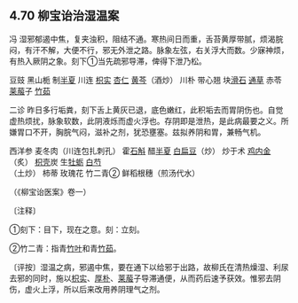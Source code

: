 ## 4.70 柳宝诒治湿温案

冯 湿邪郁遏中焦，复夹浊积，阻结不通。寒热间日而重，舌苔黄厚带腻，烦渴脘闷，有汗不解，大便不行，邪无外泄之路。脉象左弦，右关浮大而数。少寐神烦，有热入厥阴之象。刻下①当先疏邪导滞，俾得下泄乃松。

豆豉 黑山栀 制[半夏](https://www.gmzyjc.com/read/bc/bc16-0.1.1.0.0.md) 川连 [枳实](https://www.gmzyjc.com/read/bc/bc11-0.0.3.0.0.md) [杏仁](https://www.gmzyjc.com/read/bc/bc16-0.3.1.0.0.md) [黄芩](https://www.gmzyjc.com/read/bc/bc03-0.2.1.0.0.md)（酒炒） 川朴 带心翘 块[滑石](https://www.gmzyjc.com/read/bc/bc05-0.0.7.0.0.md) [通草](https://www.gmzyjc.com/read/bc/bc05-0.0.9.0.0.md) 赤苓 [莱菔](https://www.gmzyjc.com/read/bc/bc14-0.0.6.0.0.md)子 [竹茹](https://www.gmzyjc.com/read/bc/bc16-0.2.5.0.0.md)

二诊 昨日多行垢粪，刻下舌上黄灰已退，底色嫩红，此积垢去而胃阴伤也。自觉虚热烦扰，脉象软数，此阴液烁而虚火浮也。存阴即是泄热，是此病最要之义。所嫌胃口不开，胸脘气闷，滋补之剂，犹恐壅塞。兹拟养阴和胃，兼畅气机。

西洋参 麦冬肉（川连包扎刺孔） 霍[石斛](https://www.gmzyjc.com/read/bc/bc17-0.4.4.0.0.md) 醋[半夏](https://www.gmzyjc.com/read/bc/bc16-0.1.1.0.0.md) [白扁豆](https://www.gmzyjc.com/read/bc/bc17-0.1.7.0.0.md)（炒） 炒于术 [鸡内金](https://www.gmzyjc.com/read/bc/bc14-0.0.5.0.0.md)（炙） [枳壳](https://www.gmzyjc.com/read/bc/bc11-0.0.3.0.0.md)炭 生[牡蛎](https://www.gmzyjc.com/read/bc/bc09-0.1.5.0.0.md) [白芍](https://www.gmzyjc.com/read/bc/bc17-0.3.4.0.0.md)（土炒） 柿蒂 玫瑰花 竹二青② 鲜稻根穗（煎汤代水）

（《柳宝诒医案》卷一）

〔注释〕

①刻下：目下，现在之意。刻：立刻。

②竹二青：指青[竹叶](https://www.gmzyjc.com/read/bc/bc03-0.1.6.0.0.md)和青[竹茹](https://www.gmzyjc.com/read/bc/bc16-0.2.5.0.0.md)。

〔评按〕湿温之病，邪遏中焦，要在通下以给邪于出路，故柳氏在清热燥湿、利尿去邪的同时，施以[枳实](https://www.gmzyjc.com/read/bc/bc11-0.0.3.0.0.md)、[厚朴](https://www.gmzyjc.com/read/bc/bc04-0.0.3.0.0.md)、[莱菔](https://www.gmzyjc.com/read/bc/bc14-0.0.6.0.0.md)子导滞通便，从而药后速予获效。惟邪去阴伤，虚火上浮，所以后来改用养阴理气之剂。
